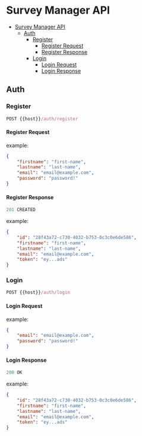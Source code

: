 # Survey Manager API

- [Survey Manager API](#survey-manager-api)
  - [Auth](#auth)
    - [Register](#register)
      - [Register Request](#register-request)
      - [Register Response](#register-response)
    - [Login](#login)
      - [Login Request](#login-request)
      - [Login Response](#login-response)

## Auth

### Register

```js
POST {{host}}/auth/register
```

#### Register Request

example:

```json
{
    "firstname": "first-name",
    "lastname": "last-name",
    "email": "email@example.com",
    "password": "password!"
}
```

#### Register Response

```js
201 CREATED
```

example:

```json
{
    "id": "28f43a72-c730-4032-b753-0c3c0e6de586",
    "firstname": "first-name",
    "lastname": "last-name",
    "email": "email@example.com",
    "token": "ey...ads"
}
```

### Login

```js
POST {{host}}/auth/login
```

#### Login Request

example:

```json
{
    "email": "email@example.com",
    "password": "password!"
}
```

#### Login Response

```js
200 OK
```

example:

```json
{
    "id": "28f43a72-c730-4032-b753-0c3c0e6de586",
    "firstname": "first-name",
    "lastname": "last-name",
    "email": "email@example.com",
    "token": "ey...ads"
}
```
